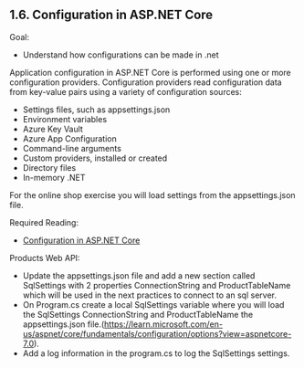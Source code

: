 ## 1.6. Configuration in ASP.NET Core
Goal: 
- Understand how configurations can be made in .net

Application configuration in ASP.NET Core is performed using one or more configuration providers. Configuration providers read configuration data from key-value pairs using a variety of configuration sources:
- Settings files, such as appsettings.json
- Environment variables
- Azure Key Vault
- Azure App Configuration
- Command-line arguments
- Custom providers, installed or created
- Directory files
- In-memory .NET 

For the online shop exercise you will load settings from the appsettings.json file.

Required Reading: 
- [Configuration in ASP.NET Core](https://learn.microsoft.com/en-us/aspnet/core/fundamentals/configuration/?view=aspnetcore-7.0)

Products Web API:
- Update the appsettings.json file and add a new section called SqlSettings with 2 properties ConnectionString and ProductTableName which will be used in the next practices to connect to an sql server.
- On Program.cs create a local SqlSettings variable where you will load the SqlSettings ConnectionString and ProductTableName the appsettings.json file.(https://learn.microsoft.com/en-us/aspnet/core/fundamentals/configuration/options?view=aspnetcore-7.0).
- Add a log information in the program.cs to log the SqlSettings settings.

